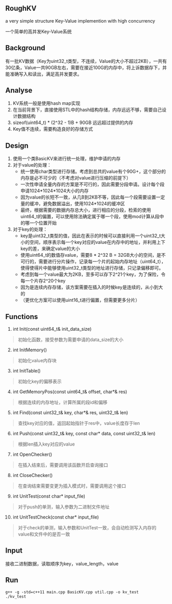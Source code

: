 ## RoughKV
a very simple structure Key-Value implemention with high concurrency

一个简单的高并发Key-Value系统

## Background
有一批KV数据（Key为uint32_t类型，不连续，Value的大小不超过2KB），一共有30亿条，Value一共90GB左右，需要在接近100G的内存中，将上诉数据存下，并能准确写入和读出，满足高并发要求。

## Analyse
1. KV系统一般是使用hash map实现
2. 在当前背景下，直接使用STL中的hash结构存储，内存远远不够，需要自己设计数据结构
3. sizeof(uint64_t) * (2^32 - 1)B + 90GB 远远超过提供的内存
4. Key值不连续，需要构造良好的存储方式

## Design
1. 	使用一个类BasicKV来进行统一处理，维护申请的内存
2. 	对于value的处理：
	- 统一使用char类型进行存储。考虑到总共的value有个90G+，这个部分的内存是必不可少的（不考虑对value进行压缩的前提下）
	- 一次性申请全量内存的方案是不可行的，因此需要分段申请。设计每个段申请1024\*1024\*1024大小的内存
	- 因为value的长短不一致，从几B到2KB不等，因此每一个段需要设置一定量的缓冲，避免数据溢出，使用1024\*1024的缓冲区
	- 最终，根据需要的数据内存总大小，进行相应的分段，检索的使用uint64_t的偏置，可以使用除法确定属于哪一个段，使用mod计算从段中的哪一个位置开始
3.  对于key的处理：
    - key是uint32_t类型的值，因此在表示的时候可以直接利用一个uint32_t大小的空间，顺序表示每一个key对应的value在内存中的地址，并利用上下key的差，来确定value的大小
	- 使用uint64_t的数值存value，需要8 \* 2^32 B = 32GB大小的空间，是不可行的，需要进行分片操作，记录每一个片的起始内存地址（uint64_t），使得使得片中能够使用uint32_t类型的地址进行存储，只记录偏移即可。
	- 考虑到每一个value最大为2KB，至多可以存下2^21个key，为了保险，令每一个片存2^20个key
	- 因为是连续内存存储，该方案需要在插入的时候key是连续的，从小到大的
	- （更优化方案可以使用uint16_t进行偏置，但需要更多分片）

## Functions
1. int Init(const uint64_t& init_data_size)
> 初始化函数，接受参数为需要申请的data_size的大小
2.	int InitMemory() 
> 初始化value内存块
3.	int InitTable() 
> 初始化key的偏移表示
4.	int GetMemoryPos(const uint64_t& offset, char\*& res)
> 根据连续的内存地址，计算所属的段id和偏移
5.	int Find(const uint32_t& key, char\*& res, uint32_t& len)
> 查找key对应的值，返回起始指针于res中，value长度存于len
6.	int Push(const uint32_t& key, const char* data, const uint32_t& len) 
> 根据len插入key对应的value
7.	int OpenChecker() 
> 在插入结束后，需要调用该函数开启查询接口
8.	int CloseChecker() 
> 在查询结束需要变更为插入模式时，需要调用这个接口
9.	int UnitTest(const char* input_file) 
> 对于push的单测，输入参数为二进制文件地址
10.	int UnitTestCheck(const char* input_file) 
> 对于check的单测，输入参数和UnitTest一致，会自动检测写入内存的value和文件中的是否一致

## Input
接收二进制数据，读取顺序为key，value_length，value

## Run
```shell
g++ -g -std=c++11 main.cpp BasicKV.cpp util.cpp -o kv_test
./kv_test
```
